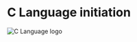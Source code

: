 # C Language initiation

![C Language logo](https://github.com/amel-selmane/learning-C/blob/master/C%20language%20logo.jpg?raw=true)
